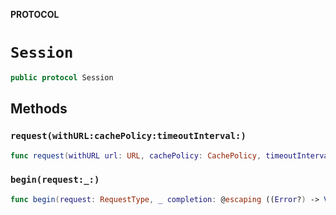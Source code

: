 **PROTOCOL**

# `Session`

```swift
public protocol Session
```

## Methods
### `request(withURL:cachePolicy:timeoutInterval:)`

```swift
func request(withURL url: URL, cachePolicy: CachePolicy, timeoutInterval: TimeInterval) -> RequestType
```

### `begin(request:_:)`

```swift
func begin(request: RequestType, _ completion: @escaping ((Error?) -> Void))
```

